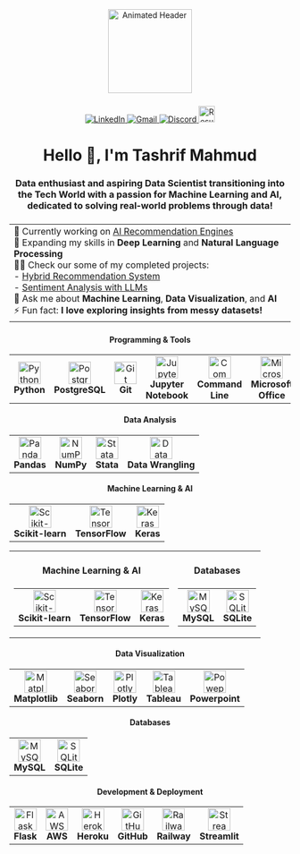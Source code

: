 <div align="center">
  <img height="150" src="https://media4.giphy.com/media/v1.Y2lkPTc5MGI3NjExM25wMGpmMnc1c25pYjBqZ2lvNmVyOXpydmludGVscG1kODlid3l6YyZlcD12MV9pbnRlcm5hbF9naWZfYnlfaWQmY3Q9cw/fwbzI2kV3Qrlpkh59e/giphy.webp" alt="Animated Header" />
</div>

###

<div align="center">
  <a href="https://www.linkedin.com/in/tashrifmahmud" target="_blank">
    <img src="https://img.shields.io/badge/LinkedIn-blue?style=for-the-badge&logo=linkedin&logoColor=white" alt="LinkedIn" />
  </a>
  <a href="mailto:mahmudtashrif@gmail.com" target="_blank">
    <img src="https://img.shields.io/badge/Gmail-red?style=for-the-badge&logo=gmail&logoColor=white" alt="Gmail" />
  </a>
  <a href="https://discordlookup.com/user/1117829620021071883" target="_blank">
    <img src="https://img.shields.io/badge/Discord-blueviolet?style=for-the-badge&logo=discord&logoColor=white" alt="Discord" />
  </a>
  <a href="https://github.com/tashrifmahmud/TashrifMahmud/releases/download/v1.0.0/Resume_Tashrif_Mahmud.pdf" target="_blank">
    <img src="https://img.shields.io/badge/Resume-gray?style=for-the-badge&logo=adobeacrobatreader&logoColor=white" height="29px" alt="Resume" />
  </a>
</div>


###

<h1 align="center">Hello 👋, I'm Tashrif Mahmud

###

<h3 align="center">Data enthusiast and aspiring Data Scientist transitioning into the Tech World with a passion for Machine Learning and AI, dedicated to solving real-world problems through data!</h3>

###

<div align="center">
  <table>
    <tr>
      <td align="left">
        🔭 Currently working on <a href="https://github.com/yourusername/hybrid-recommender-system" target="_blank">AI Recommendation Engines</a><br>
        🌱 Expanding my skills in <b>Deep Learning</b> and <b>Natural Language Processing</b><br>
        👨‍💻 Check our some of my completed projects: <br>
        - <a href="https://github.com/tashrifmahmud/Hybrid-Recommender-System" target="_blank">Hybrid Recommendation System</a><br>
        - <a href="https://github.com/tashrifmahmud/LLM-Project" target="_blank">Sentiment Analysis with LLMs</a><br>
        💬 Ask me about <b>Machine Learning</b>, <b>Data Visualization</b>, and <b>AI</b><br>
        ⚡ Fun fact: <b>I love exploring insights from messy datasets!</b>
      </td>
    </tr>
  </table>
</div>

###
<div align="center">

#### Programming & Tools
<table>
  <tr>
    <td align="center"><img src="https://cdn.jsdelivr.net/gh/devicons/devicon/icons/python/python-original.svg" height="40" alt="Python" /><br><b>Python</b></td>
    <td align="center"><img src="https://cdn.jsdelivr.net/gh/devicons/devicon/icons/postgresql/postgresql-original.svg" height="40" alt="PostgreSQL" /><br><b>PostgreSQL</b></td>
    <td align="center"><img src="https://cdn.jsdelivr.net/gh/devicons/devicon/icons/git/git-original.svg" height="40" alt="Git" /><br><b>Git</b></td>
    <td align="center"><img src="https://cdn.jsdelivr.net/gh/devicons/devicon/icons/jupyter/jupyter-original.svg" height="40" alt="Jupyter Notebook" /><br><b>Jupyter Notebook</b></td>
    <td align="center"><img src="https://cdn.jsdelivr.net/gh/devicons/devicon/icons/linux/linux-original.svg" height="40" alt="Command Line" /><br><b>Command Line</b></td>
    <td align="center"><img src="https://upload.wikimedia.org/wikipedia/commons/0/0c/Microsoft_Office_logo_%282013%E2%80%932019%29.svg" height="40" alt="Microsoft Office" /><br><b>Microsoft Office</b></td>
    <td align="center"><img src="https://cdn.jsdelivr.net/gh/devicons/devicon@latest/icons/bash/bash-original.svg" height="40" alt="Bash" /><br><b>Bash</b></td>
    <td align="center"><img src="https://upload.wikimedia.org/wikipedia/commons/d/d0/Google_Colaboratory_SVG_Logo.svg" height="40" alt="Colab" /><br><b>Colab</b></td>
  </tr>
</table>

#### Data Analysis
<table>
  <tr>
    <td align="center"><img src="https://cdn.jsdelivr.net/gh/devicons/devicon/icons/pandas/pandas-original.svg" height="40" alt="Pandas" /><br><b>Pandas</b></td>
    <td align="center"><img src="https://cdn.jsdelivr.net/gh/devicons/devicon/icons/numpy/numpy-original.svg" height="40" alt="NumPy" /><br><b>NumPy</b></td>
    <td align="center"><img src="https://cdn.jsdelivr.net/gh/devicons/devicon@latest/icons/stata/stata-original-wordmark.svg" height="40" alt="Stata" /><br><b>Stata</b></td>
    <td align="center"><img src="https://cdn.jsdelivr.net/gh/devicons/devicon/icons/python/python-original.svg" height="40" alt="Data Wrangling" /><br><b>Data Wrangling</b></td>
  </tr>
</table>

#### Machine Learning & AI
<table>
  <tr>
    <td align="center"><img src="https://upload.wikimedia.org/wikipedia/commons/0/05/Scikit_learn_logo_small.svg" height="40" alt="Scikit-learn" /><br><b>Scikit-learn</b></td>
    <td align="center"><img src="https://cdn.jsdelivr.net/gh/devicons/devicon/icons/tensorflow/tensorflow-original.svg" height="40" alt="TensorFlow" /><br><b>TensorFlow</b></td>
    <td align="center"><img src="https://cdn.jsdelivr.net/gh/devicons/devicon/icons/keras/keras-original.svg" height="40" alt="Keras" /><br><b>Keras</b></td>
  </tr>
</table>

<div align="center">
  <table>
    <tr>
      <td>
        <div align="center">
          <h4>Machine Learning & AI</h4>
          <table>
            <tr>
              <td align="center"><img src="https://upload.wikimedia.org/wikipedia/commons/0/05/Scikit_learn_logo_small.svg" height="40" alt="Scikit-learn" /><br><b>Scikit-learn</b></td>
              <td align="center"><img src="https://cdn.jsdelivr.net/gh/devicons/devicon/icons/tensorflow/tensorflow-original.svg" height="40" alt="TensorFlow" /><br><b>TensorFlow</b></td>
              <td align="center"><img src="https://cdn.jsdelivr.net/gh/devicons/devicon/icons/keras/keras-original.svg" height="40" alt="Keras" /><br><b>Keras</b></td>
            </tr>
          </table>
        </div>
      </td>
      <td>
        <div align="center">
          <h4>Databases</h4>
          <table>
            <tr>
              <td align="center"><img src="https://cdn.jsdelivr.net/gh/devicons/devicon/icons/mysql/mysql-original.svg" height="40" alt="MySQL" /><br><b>MySQL</b></td>
              <td align="center"><img src="https://cdn.jsdelivr.net/gh/devicons/devicon/icons/sqlite/sqlite-original.svg" height="40" alt="SQLite" /><br><b>SQLite</b></td>
            </tr>
          </table>
        </div>
      </td>
    </tr>
  </table>
</div>


#### Data Visualization
<table>
  <tr>
    <td align="center"><img src="https://cdn.jsdelivr.net/gh/devicons/devicon/icons/matplotlib/matplotlib-original.svg" height="40" alt="Matplotlib" /><br><b>Matplotlib</b></td>
    <td align="center"><img src="https://seaborn.pydata.org/_images/logo-mark-lightbg.svg" height="40" alt="Seaborn" /><br><b>Seaborn</b></td>
    <td align="center"><img src="https://cdn.jsdelivr.net/gh/devicons/devicon/icons/plotly/plotly-original.svg" height="40" alt="Plotly" /><br><b>Plotly</b></td>
    <td align="center"><img src="https://cdn.worldvectorlogo.com/logos/tableau-software.svg" height="40" alt="Tableau" /><br><b>Tableau</b></td>
    <td align="center"><img src="https://upload.wikimedia.org/wikipedia/commons/0/0d/Microsoft_Office_PowerPoint_%282019%E2%80%93present%29.svg" height="40" alt="Powepoint" /><br><b>Powerpoint</b></td>
  </tr>
</table>

#### Databases
<table>
  <tr>
    <td align="center"><img src="https://cdn.jsdelivr.net/gh/devicons/devicon/icons/mysql/mysql-original.svg" height="40" alt="MySQL" /><br><b>MySQL</b></td>
    <td align="center"><img src="https://cdn.jsdelivr.net/gh/devicons/devicon/icons/sqlite/sqlite-original.svg" height="40" alt="SQLite" /><br><b>SQLite</b></td>
  </tr>
</table>

#### Development & Deployment
<table>
  <tr>
    <td align="center"><img src="https://cdn.jsdelivr.net/gh/devicons/devicon/icons/flask/flask-original.svg" height="40" alt="Flask" /><br><b>Flask</b></td>
    <td align="center"><img src="https://upload.wikimedia.org/wikipedia/commons/9/93/Amazon_Web_Services_Logo.svg" height="40" alt="AWS" /><br><b>AWS</b></td>
    <td align="center"><img src="https://cdn.jsdelivr.net/gh/devicons/devicon/icons/heroku/heroku-original.svg" height="40" alt="Heroku" /><br><b>Heroku</b></td>
    <td align="center"><img src="https://cdn.jsdelivr.net/gh/devicons/devicon/icons/github/github-original.svg" height="40" alt="GitHub" /><br><b>GitHub</b></td>
    <td align="center"><img src="https://upload.wikimedia.org/wikipedia/commons/5/51/Railway_Logo.svg" height="40" alt="Railway" /><br><b>Railway</b></td>
    <td align="center"><img src="https://streamlit.io/images/brand/streamlit-mark-color.png" height="40" alt="Streamlit" /><br><b>Streamlit</b></td>
  </tr>
</table>

</div>

